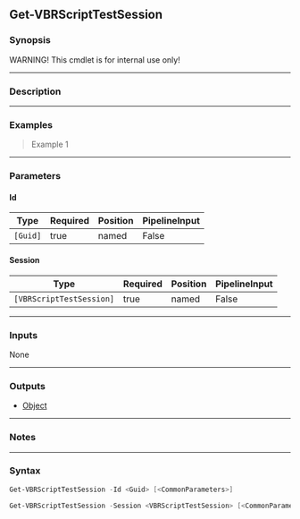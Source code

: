 Get-VBRScriptTestSession
------------------------

### Synopsis
WARNING! This cmdlet is for internal use only!

---

### Description

---

### Examples
> Example 1

---

### Parameters
#### **Id**

|Type    |Required|Position|PipelineInput|
|--------|--------|--------|-------------|
|`[Guid]`|true    |named   |False        |

#### **Session**

|Type                    |Required|Position|PipelineInput|
|------------------------|--------|--------|-------------|
|`[VBRScriptTestSession]`|true    |named   |False        |

---

### Inputs
None

---

### Outputs
* [Object](https://learn.microsoft.com/en-us/dotnet/api/System.Object)

---

### Notes

---

### Syntax
```PowerShell
Get-VBRScriptTestSession -Id <Guid> [<CommonParameters>]
```
```PowerShell
Get-VBRScriptTestSession -Session <VBRScriptTestSession> [<CommonParameters>]
```
